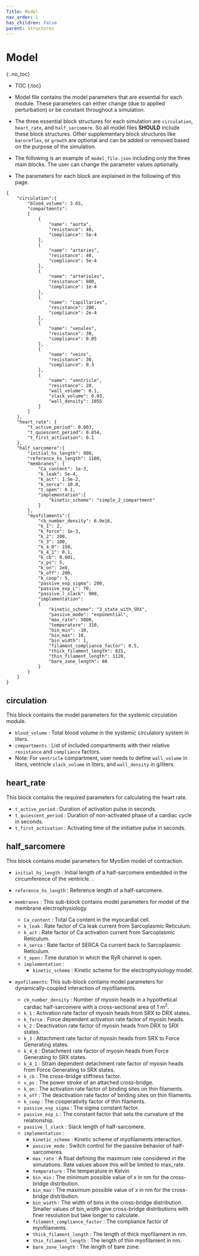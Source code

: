 ```yaml
---
Title: Model
nav_order: 1
has_children: False
parent: Structures
---
```

# Model
{:.no_toc}

* TOC
{:toc}


- Model file contains the model parameters that are essential for each module. These parameters can either change (due to applied perturbation) or be constant throughout a simulation.

- The three essential block structures for each simulation are `circulation`, `heart_rate`, and `half_sarcomere`. So all model files **SHOULD** include these block structures. Other supplementary block structures like `baroreflex`, or `growth` are optional and can be added or removed based on the purpose of the simulation.

- The following is an example of `model_file.json` including only the three main blocks. The user can change the parameter values optionally.
- The parameters for each block are explained in the following of this page.

````
{
    "circulation":{
        "blood_volume": 3.65,
        "compartments":
        [
            {
                "name": "aorta",
                "resistance": 40,
                "compliance": 5e-4
            },
            {
                "name": "arteries",
                "resistance": 40,
                "compliance": 5e-4
            },
            {
                "name": "arterioles",
                "resistance": 800,
                "compliance": 1e-4
            },
            {
                "name": "capillaries",
                "resistance": 200,
                "compliance": 2e-4
            },
            {
                "name": "venules",
                "resistance": 30,
                "compliance": 0.05
            },
            {
                "name": "veins",
                "resistance": 30,
                "compliance": 0.3
            },
            {
                "name": "ventricle",
                "resistance": 20,
                "wall_volume": 0.1,
                "slack_volume": 0.03,
                "wall_density": 1055
            }
        ]
    },
    "heart_rate": {
        "t_active_period": 0.003,
        "t_quiescent_period": 0.854,
        "t_first_activation": 0.1
    },
    "half_sarcomere":{
        "initial_hs_length": 900,
        "reference_hs_length": 1100,
        "membranes": {
            "Ca_content": 1e-3,
            "k_leak": 5e-4,
            "k_act": 1.5e-2,
            "k_serca": 10.0,
            "t_open": 0.1,
            "implementation":{
                "kinetic_scheme": "simple_2_compartment"
            }
        },
        "myofilaments":{
            "cb_number_density": 6.9e16,
            "k_1": 2,
            "k_force": 1e-3,
            "k_2": 200,
            "k_3": 100,
            "k_4_0": 150,
            "k_4_1": 0.1,
            "k_cb": 0.001,
            "x_ps": 5,
            "k_on": 2e8,
            "k_off": 200,
            "k_coop": 5,
            "passive_exp_sigma": 200,
            "passive_exp_L": 70,
            "passive_l_slack": 900,
            "implementation":
            {
                "kinetic_scheme": "3_state_with_SRX",
                "passive_mode": "exponential",
                "max_rate": 5000,
                "temperature": 310,
                "bin_min": -10,
                "bin_max": 10,
                "bin_width": 1,
                "filament_compliance_factor": 0.5,
                "thick_filament_length": 815,
                "thin_filament_length": 1120,
                "bare_zone_length": 80
            }
        }
    }
}
````

## circulation

This block contains the model parameters for the systemic circulation module.

- `blood_volume` : Total blood volume in the systemic circulatory system in liters.
- `compartments` : List of included compartments with their relative `resistance` and `compliance` factors.
- Note: For `ventricle` compartment, user needs to define `wall_volume` in liters, ventricle `slack_volume` in liters, and `wall_density` in g/liters.

## heart_rate

This block contains the required parameters for calculating the heart rate.

- `t_active_period` : Duration of activation pulse in seconds.
- `t_quiescent_period` : Duration of non-activated phase of a cardiac cycle in seconds.
- `t_first_activation` : Activating time of the initiative pulse in seconds.

## half_sarcomere

This block contains model parameters for MyoSim model of contraction.

- `initial_hs_length` : Initial length of a half-sarcomere embedded in the circumference of the ventricle. .
- `reference_hs_length` : Reference length of a half-sarcomere.
- `membranes` : This sub-block contains model parameters for model of the membrane electrophysiology.
    -  `Ca_content` : Total Ca content in the myocardial cell.
    -  `k_leak` : Rate factor of Ca leak current from Sarcoplasmic Reticulum.
    -  `k_act` : Rate factor of Ca activation current from Sarcoplasmic Reticulum.
    -  `k_serca` : Rate factor of SERCA Ca current back to Sarcoplasmic Reticulum.
    -  `t_open` : Time duration in which the RyR channel is open.
    -  `implementation` :
        -  `kinetic_scheme` : Kinetic scheme for the electrophysiology model.

- `myofilaments`: This sub-block contains model parameters for dynamically-coupled interaction of myofilaments.
    - `cb_number_density` : Number of myosin heads in a hypothetical cardiac half-sarcomere with a cross-sectional area of 1 m<sup>2</sup>.
    - `k_1` : Activation rate factor of myosin heads from SRX to DRX states.
    - `k_force` : Force dependent activation rate factor of myosin heads.
    - `k_2` : Deactivation rate factor of myosin heads from DRX to SRX states.
    - `k_3` : Attachment rate factor of myosin heads from SRX to Force Generating states.
    - `k_4_0` : Detachment rate factor of myosin heads from Force Generating to SRX states.
    - `k_4_1` : Strain dependent detachment rate factor of myosin heads from Force Generating to SRX states.
    - `k_cb` : The cross-bridge stiffness factor.
    - `x_ps` : The power stroke of an attached cross-bridge.
    - `k_on` : The activation rate factor of binding sites on thin filaments.
    - `k_off` : The deactivation rate factor of binding sites on thin filaments.
    - `k_coop` : The cooperativity factor of thin filaments.
    - `passive_exp_sigma` : The sigma constant factor.
    - `passive_exp_L` : The constant factor that sets the curvature of the relationship.
    - `passive_l_slack` : Slack length of half-sarcomere.
    - `implementation` :
        - `kinetic_scheme` : Kinetic scheme of myofilaments interaction.
        - `passive_mode` : Switch control for the passive behavior of half-sarcomeres.
        - `max_rate` : A float defining the maximum rate considered in the simulations. Rate values above this will be limited to max_rate.
        - `temperature` : The temperature in Kelvin
        - `bin_min` : The minimum possible value of x in nm for the cross-bridge distribution.
        - `bin_max` : The maximum possible value of x in nm for the cross-bridge distribution.
        - `bin_width` : The width of bins in the cross-bridge distribution. Smaller values of bin_width give cross-bridge distributions with finer resolution but take longer to calculate.
        - `filament_compliance_factor` : The compliance factor of myofilaments.
        - `thick_filament_length` : The length of thick myofilament in nm.
        - `thin_filament_length` : The length of thin myofilament in nm.
        - `bare_zone_length` :  The length of bare zone.
